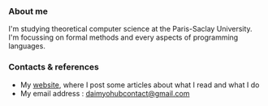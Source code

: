 ### About me

I'm studying theoretical computer science at the Paris-Saclay University. I'm focussing
on formal methods and every aspects of programming languages.

### Contacts & references

- My [website](https://daimyohub.github.io/hina-blog/), where I post some articles about
  what I read and what I do
- My email address : [daimyohubcontact@gmail.com](mailto:daimyohubcontact@gmail.com)
